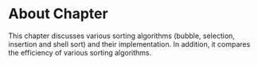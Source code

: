 # About Chapter

This chapter discusses various sorting algorithms (bubble, selection, insertion and shell sort) and their implementation. In addition, it compares the efficiency of various sorting algorithms.
